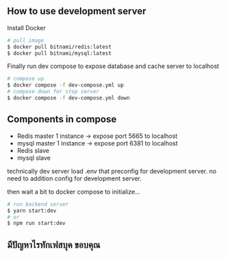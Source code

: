 ## How to use development server

Install Docker 

```bash
# pull image
$ docker pull bitnami/redis:latest
$ docker pull bitnami/mysql:latest
```
Finally run dev compose to expose database and cache server to localhost

```bash
# compose up
$ docker compose -f dev-compose.yml up
# compose down for stop server
$ docker compose -f dev-compose.yml down
```
## Components in compose
- Redis master 1 instance -> expose port 5665 to localhost
- mysql master 1 instance -> expose port 6381 to localhost
- Redis slave
- mysql slave

technically dev server load .env that preconfig for development server.
no need to addition config for development server.


then wait a bit to docker compose to initialize... 
```bash
# run backend server
$ yarn start:dev
# or
$ npm run start:dev
```

## มีปัญหาไรทักเฟสบุค ขอบคุณ




